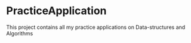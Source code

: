# PracticeApplication
This project contains all my practice applications on Data-structures and Algorithms
